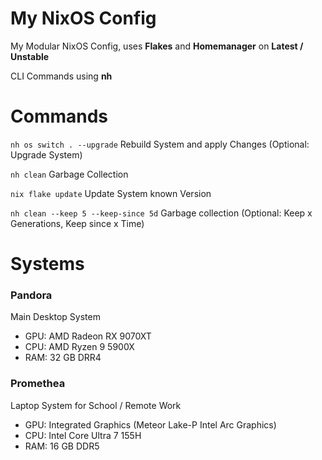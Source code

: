 # My NixOS Config
My Modular NixOS Config, uses **Flakes** and **Homemanager** on **Latest / Unstable**

CLI Commands using **nh**

# Commands
`nh os switch . --upgrade` Rebuild System and apply Changes (Optional: Upgrade System)

`nh clean` Garbage Collection

`nix flake update` Update System known Version

`nh clean --keep 5 --keep-since 5d` Garbage collection (Optional: Keep x Generations, Keep since x Time)

# Systems
### Pandora
Main Desktop System
- GPU: AMD Radeon RX 9070XT
- CPU: AMD Ryzen 9 5900X
- RAM: 32 GB DRR4

### Promethea
Laptop System for School / Remote Work
- GPU: Integrated Graphics (Meteor Lake-P Intel Arc Graphics)
- CPU: Intel Core Ultra 7 155H
- RAM: 16 GB DDR5